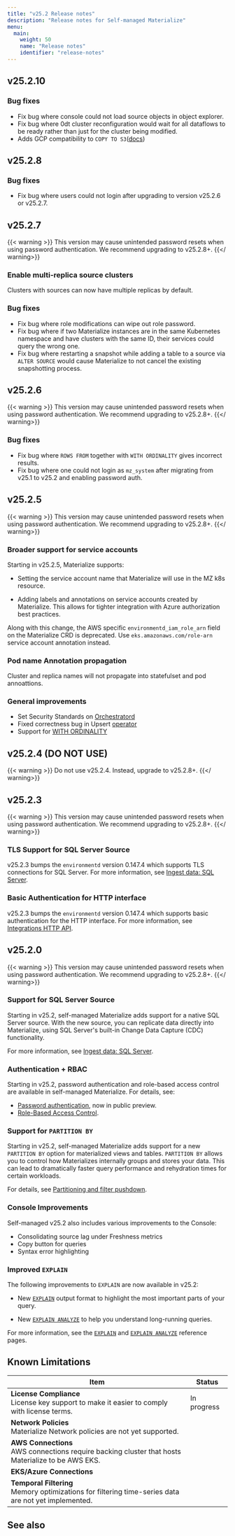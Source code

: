 ```yaml
---
title: "v25.2 Release notes"
description: "Release notes for Self-managed Materialize"
menu:
  main:
    weight: 50
    name: "Release notes"
    identifier: "release-notes"
---
```

## v25.2.10

### Bug fixes
- Fix bug where console could not load source objects in object explorer.
- Fix bug where 0dt cluster reconfiguration would wait for all dataflows to be ready rather than just for the cluster being modified.
- Adds GCP compatibility to `COPY TO S3`([docs](/serve-results/sink/s3_compatible/))



## v25.2.8

### Bug fixes
- Fix bug where users could not login after upgrading to version v25.2.6 or v25.2.7.

## v25.2.7

{{< warning >}}
This version may cause unintended password resets when using password authentication. We recommend upgrading to v25.2.8+.
{{</ warning>}}

### Enable multi-replica source clusters
Clusters with sources can now have multiple replicas by default.

### Bug fixes
- Fix bug where role modifications can wipe out role password.
- Fix bug where if two Materialize instances are in the same Kubernetes namespace and have clusters with the same ID, their services could query the wrong one.
- Fix bug where restarting a snapshot while adding a table to a source via `ALTER SOURCE` would cause Materialize to not cancel the existing snapshotting process.

## v25.2.6

{{< warning >}}
This version may cause unintended password resets when using password authentication. We recommend upgrading to v25.2.8+.
{{</ warning>}}

### Bug fixes
- Fix bug where `ROWS FROM` together with `WITH ORDINALITY` gives incorrect results.
- Fix bug where one could not login as `mz_system` after migrating from v25.1 to v25.2 and enabling password auth.

## v25.2.5

{{< warning >}}
This version may cause unintended password resets when using password authentication. We recommend upgrading to v25.2.8+.
{{</ warning>}}

### Broader support for service accounts

Starting in v25.2.5, Materialize supports:

- Setting the service account name that Materialize will use in the MZ k8s
  resource.

- Adding labels and annotations on service accounts created by Materialize. This
  allows for tighter integration with Azure authorization best practices.

Along with this change, the AWS specific `environmentd_iam_role_arn` field on
the Materialize CRD is deprecated. Use `eks.amazonaws.com/role-arn` service
account annotation instead.

### Pod name Annotation propagation

Cluster and replica names will not propagate into statefulset and pod annoattions.

### General improvements

- Set Security Standards on
  [Orchestratord](https://github.com/MaterializeInc/materialize/commit/bc86e34d7d2e9022ada697ee5a5e8371a92f6234)
- Fixed correctness bug in Upsert
  [operator](https://github.com/MaterializeInc/materialize/pull/33283)
- Support for [WITH
  ORDINALITY](/sql/functions/table-functions/#with-ordinality)

## v25.2.4 (DO NOT USE)

{{< warning >}}
Do not use v25.2.4.  Instead, upgrade to v25.2.8+.
{{</ warning>}}

## v25.2.3

{{< warning >}}
This version may cause unintended password resets when using password authentication. We recommend upgrading to v25.2.8+.
{{</ warning>}}

### TLS Support for SQL Server Source

v25.2.3 bumps the `environmentd` version 0.147.4 which supports TLS connections
for SQL Server. For more information, see [Ingest data: SQL
Server](/ingest-data/sql-server/).

### Basic Authentication for HTTP interface

v25.2.3 bumps the `environmentd` version 0.147.4 which supports basic
authentication for the HTTP interface. For more information, see [Integrations
HTTP API](/integrations/http-api).

## v25.2.0

{{< warning >}}
This version may cause unintended password resets when using password authentication. We recommend upgrading to v25.2.8+.
{{</ warning>}}

### Support for SQL Server Source

Starting in v25.2, self-managed Materialize adds support for a native SQL Server
source. With the new source, you can replicate data directly into Materialize,
using SQL Server's built-in Change Data Capture (CDC) functionality.

For more information, see [Ingest data: SQL Server](/ingest-data/sql-server/).

### Authentication + RBAC

Starting in v25.2, password authentication and role-based access control are available in self-managed Materialize. For details, see:

- [Password authentication](/manage/authentication), now in public preview.
- [Role-Based Access
  Control](/manage/access-control/#role-based-access-control-rbac).

### Support for `PARTITION BY`

Starting in v25.2, self-managed Materialize adds support for a new `PARTITION
BY` option for materialized views and tables. `PARTITION BY` allows you to
control how Materializes internally groups and stores your data. This can lead to
dramatically faster query performance and rehydration times for certain
workloads.

For details, see [Partitioning and filter
pushdown](/transform-data/patterns/partition-by/).

### Console Improvements

Self-managed v25.2 also includes various improvements to the Console:

- Consolidating source lag under Freshness metrics
- Copy button for queries
- Syntax error highlighting

### Improved `EXPLAIN`

The following improvements to `EXPLAIN` are now available in v25.2:

- New [`EXPLAIN`](/sql/explain-plan/) output format to highlight the most
  important parts of your query.

- New [`EXPLAIN ANALYZE`](/sql/explain-analyze/) to help you understand
  long-running queries.

For more information, see the [`EXPLAIN`](/sql/explain-plan/) and [`EXPLAIN
ANALYZE`](/sql/explain-analyze/) reference pages.

## Known Limitations

| Item                                    | Status      |
|-----------------------------------------|-------------|
| **License Compliance** <br> License key support to make it easier to comply with license terms. | In progress |
| **Network Policies** <br> Materialize Network policies are not yet supported. | |
| **AWS Connections** <br> AWS connections require backing cluster that hosts Materialize to be AWS EKS.  | |
| **EKS/Azure Connections** | |
| **Temporal Filtering** <br> Memory optimizations for filtering time-series data are not yet implemented. | |

## See also
